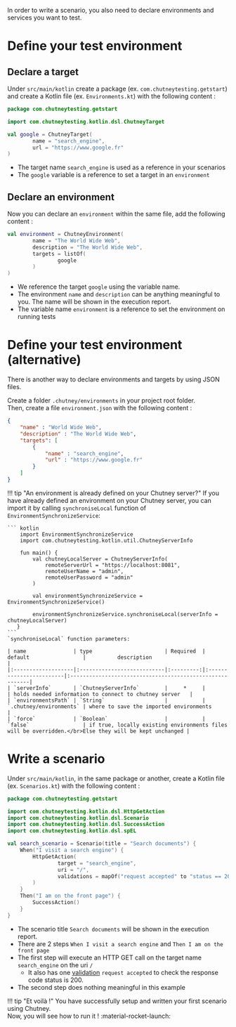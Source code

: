 In order to write a scenario, you also need to declare environments and services you want to test.

# Define your test environment

## Declare a target

Under `src/main/kotlin` create a package (ex. `com.chutneytesting.getstart`) and create a Kotlin file (ex. `Environments.kt`) with the following content :

``` kotlin title="Environments.kt"
package com.chutneytesting.getstart

import com.chutneytesting.kotlin.dsl.ChutneyTarget

val google = ChutneyTarget(
        name = "search_engine",
        url = "https://www.google.fr"
)
```

* The target name `search_engine` is used as a reference in your scenarios
* The `google` variable is a reference to set a target in an `environment`

## Declare an environment

Now you can declare an `environment` within the same file, add the following content :

``` kotlin title="Environments.kt"
val environment = ChutneyEnvironment(
        name = "The World Wide Web",
        description = "The World Wide Web",
        targets = listOf(
                google
        )
)
```

* We reference the target `google` using the variable name.
* The environment `name` and `description` can be anything meaningful to you. The name will be shown in the execution report.
* The variable name `environment` is a reference to set the environment on running tests

# Define your test environment (alternative)

There is another way to declare environments and targets by using JSON files.

Create a folder `.chutney/environments` in your project root folder.  
Then, create a file `environment.json` with the following content :

``` json
{
    "name" : "World Wide Web",
    "description" : "The World Wide Web",
    "targets": [
        {
            "name" : "search_engine",
            "url" : "https://www.google.fr"
        }
    ]
}
```
!!! tip "An environment is already defined on your Chutney server?"
    If you have already defined an environment on your Chutney server, you can import it by calling `synchroniseLocal` function of `EnvironmentSynchronizeService`:
    
    ``` kotlin
        import EnvironmentSynchronizeService
        import com.chutneytesting.kotlin.util.ChutneyServerInfo
        
        fun main() {
            val chutneyLocalServer = ChutneyServerInfo(
                remoteServerUrl = "https://localhost:8081",
                remoteUserName = "admin",
                remoteUserPassword = "admin"
            )

            val environmentSynchronizeService = EnvironmentSynchronizeService()
    
            environmentSynchronizeService.synchroniseLocal(serverInfo = chutneyLocalServer)
       }
    ```
    `synchroniseLocal` function parameters:

    | name               | type                       | Required  | default                 |          description                                     |
    |:-------------------|:---------------------------|:---------:|:------------------------|:---------------------------------------------------------|
    | `serverInfo`       | `ChutneyServerInfo`        |     *     |                         | holds needed information to connect to chutney server   |
    | `environmentsPath` | `String`                   |           | `.chutney/environments` | where to save the imported environments                  |
    | `force`            | `Boolean`                  |           | `false`                 | if true, locally existing environments files will be overridden.</br>Else they will be kept unchanged |

# Write a scenario

Under `src/main/kotlin`, in the same package or another, create a Kotlin file (ex. `Scenarios.kt`) with the following content :

``` kotlin title="Scenarios.kt"
package com.chutneytesting.getstart

import com.chutneytesting.kotlin.dsl.HttpGetAction
import com.chutneytesting.kotlin.dsl.Scenario
import com.chutneytesting.kotlin.dsl.SuccessAction
import com.chutneytesting.kotlin.dsl.spEL

val search_scenario = Scenario(title = "Search documents") {
    When("I visit a search engine") {
        HttpGetAction(
                target = "search_engine",
                uri = "/",
                validations = mapOf("request accepted" to "status == 200".spEL())
        )
    }
    Then("I am on the front page") {
        SuccessAction()
    }
}
```

* The scenario title `Search documents` will be shown in the execution report.
* There are 2 steps `When I visit a search engine` and `Then I am on the front page`
* The first step will execute an HTTP GET call on the target name `search_engine` on the uri `/`
    * It also has one [validation](/documentation/actions/introduction/#validation) `request accepted` to check the response code status is 200.
* The second step does nothing meaningful in this example

!!! tip "Et voilà !"
    You have successfully setup and written your first scenario using Chutney.  
    Now, you will see how to run it ! :material-rocket-launch:
